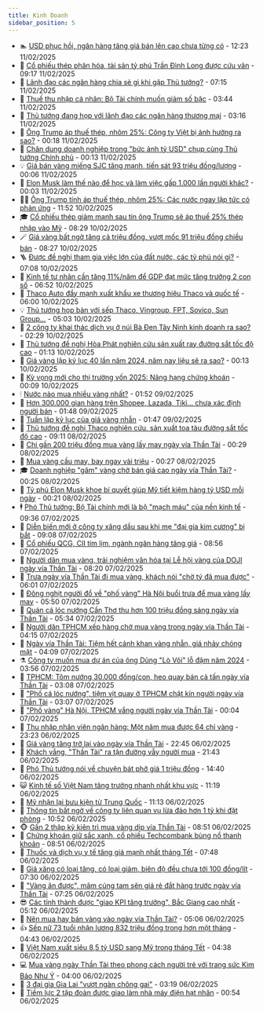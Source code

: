 ```yaml
---
title: Kinh Doanh
sidebar_position: 5
---
```


<!-- dantri-kinh-doanh:START -->
- 🏊 [USD phục hồi, ngân hàng tăng giá bán lên cao chưa từng có](https://dantri.com.vn/kinh-doanh/usd-phuc-hoi-ngan-hang-tang-gia-ban-len-cao-chua-tung-co-20250211180848433.htm) - 12:23 11/02/2025
- 🦆 [Cổ phiếu thép phân hóa, tài sản tỷ phú Trần Đình Long được cứu vãn](https://dantri.com.vn/kinh-doanh/co-phieu-thep-phan-hoa-tai-san-ty-phu-tran-dinh-long-duoc-cuu-van-20250211152818654.htm) - 09:17 11/02/2025
- 🦄 [Lãnh đạo các ngân hàng chia sẻ gì khi gặp Thủ tướng?](https://dantri.com.vn/kinh-doanh/lanh-dao-cac-ngan-hang-chia-se-gi-khi-gap-thu-tuong-20250211140840964.htm) - 07:15 11/02/2025
- 🌝 [Thuế thu nhập cá nhân: Bộ Tài chính muốn giảm số bậc](https://dantri.com.vn/kinh-doanh/thue-thu-nhap-ca-nhan-bo-tai-chinh-muon-giam-so-bac-20250211095421374.htm) - 03:44 11/02/2025
- 💃 [Thủ tướng đang họp với lãnh đạo các ngân hàng thương mại](https://dantri.com.vn/kinh-doanh/thu-tuong-dang-hop-voi-lanh-dao-cac-ngan-hang-thuong-mai-20250211100510363.htm) - 03:16 11/02/2025
- 🦏 [Ông Trump áp thuế thép, nhôm 25%: Công ty Việt bị ảnh hưởng ra sao?](https://dantri.com.vn/kinh-doanh/ong-trump-ap-thue-thep-nhom-25-cong-ty-viet-bi-anh-huong-ra-sao-20250211063621794.htm) - 00:18 11/02/2025
- 🦩 [Chân dung doanh nghiệp trong &quot;bức ảnh tỷ USD&quot; chụp cùng Thủ tướng Chính phủ](https://dantri.com.vn/kinh-doanh/chan-dung-doanh-nghiep-trong-buc-anh-ty-usd-chup-cung-thu-tuong-chinh-phu-20250211053731993.htm) - 00:13 11/02/2025
- 💡 [Giá bán vàng miếng SJC tăng mạnh, tiến sát 93 triệu đồng/lượng](https://dantri.com.vn/kinh-doanh/gia-ban-vang-mieng-sjc-tang-manh-tien-sat-93-trieu-dongluong-20250210235031087.htm) - 00:06 11/02/2025
- 🌊 [Elon Musk làm thế nào để học và làm việc gấp 1.000 lần người khác?](https://dantri.com.vn/kinh-doanh/elon-musk-lam-the-nao-de-hoc-va-lam-viec-gap-1000-lan-nguoi-khac-20250210080349759.htm) - 00:03 11/02/2025
- 🧑‍💻 [Ông Trump tính áp thuế thép, nhôm 25%: Các nước ngay lập tức có phản ứng](https://dantri.com.vn/kinh-doanh/ong-trump-tinh-ap-thue-thep-nhom-25-cac-nuoc-ngay-lap-tuc-co-phan-ung-20250210162144164.htm) - 11:52 10/02/2025
- 🎓 [Cổ phiếu thép giảm mạnh sau tin ông Trump sẽ áp thuế 25% thép nhập vào Mỹ](https://dantri.com.vn/kinh-doanh/co-phieu-thep-giam-manh-sau-tin-ong-trump-se-ap-thue-25-thep-nhap-vao-my-20250210151644598.htm) - 08:29 10/02/2025
- 🪄 [Giá vàng bất ngờ tăng cả triệu đồng, vượt mốc 91 triệu đồng chiều bán](https://dantri.com.vn/kinh-doanh/gia-vang-bat-ngo-tang-ca-trieu-dong-vuot-moc-91-trieu-dong-chieu-ban-20250210071437052.htm) - 08:27 10/02/2025
- 🪜 [Được đề nghị tham gia việc lớn của đất nước, các tỷ phú nói gì?](https://dantri.com.vn/kinh-doanh/duoc-de-nghi-tham-gia-viec-lon-cua-dat-nuoc-cac-ty-phu-noi-gi-20250210134905514.htm) - 07:08 10/02/2025
- 🦄 [Kinh tế tư nhân cần tăng 11%/năm để GDP đạt mức tăng trưởng 2 con số](https://dantri.com.vn/kinh-doanh/kinh-te-tu-nhan-can-tang-11nam-de-gdp-dat-muc-tang-truong-2-con-so-20250210132655587.htm) - 06:52 10/02/2025
- 💯 [Thaco Auto đẩy mạnh xuất khẩu xe thương hiệu Thaco và quốc tế](https://dantri.com.vn/kinh-doanh/thaco-auto-day-manh-xuat-khau-xe-thuong-hieu-thaco-va-quoc-te-20250210113158751.htm) - 06:00 10/02/2025
- 💡 [Thủ tướng họp bàn với sếp Thaco, Vingroup, FPT, Sovico, Sun Group...](https://dantri.com.vn/kinh-doanh/thu-tuong-hop-ban-voi-sep-thaco-vingroup-fpt-sovico-sun-group-20250210104959447.htm) - 05:03 10/02/2025
- 🧰 [2 công ty khai thác dịch vụ ở núi Bà Đen Tây Ninh kinh doanh ra sao?](https://dantri.com.vn/kinh-doanh/2-cong-ty-khai-thac-dich-vu-o-nui-ba-den-tay-ninh-kinh-doanh-ra-sao-20250210084114415.htm) - 02:29 10/02/2025
- 🎊 [Thủ tướng đề nghị Hòa Phát nghiên cứu sản xuất ray đường sắt tốc độ cao](https://dantri.com.vn/kinh-doanh/thu-tuong-de-nghi-hoa-phat-nghien-cuu-san-xuat-ray-duong-sat-toc-do-cao-20250210061735398.htm) - 01:13 10/02/2025
- 🔭 [Giá vàng lập kỷ lục 40 lần năm 2024, năm nay liệu sẽ ra sao?](https://dantri.com.vn/kinh-doanh/gia-vang-lap-ky-luc-40-lan-nam-2024-nam-nay-lieu-se-ra-sao-20250203155703268.htm) - 00:13 10/02/2025
- 💼 [Kỳ vọng mới cho thị trường vốn 2025: Nâng hạng chứng khoán](https://dantri.com.vn/kinh-doanh/ky-vong-moi-cho-thi-truong-von-2025-nang-hang-chung-khoan-20250128174914096.htm) - 00:09 10/02/2025
- 🕯 [Nước nào mua nhiều vàng nhất?](https://dantri.com.vn/kinh-doanh/nuoc-nao-mua-nhieu-vang-nhat-20250206150929449.htm) - 01:52 09/02/2025
- 🫣 [Hơn 300.000 gian hàng trên Shopee, Lazada, Tiki... chưa xác định người bán](https://dantri.com.vn/kinh-doanh/hon-300000-gian-hang-tren-shopee-lazada-tiki-chua-xac-dinh-nguoi-ban-20250208213344075.htm) - 01:48 09/02/2025
- 🤠 [Tuần lập kỷ lục của giá vàng nhẫn](https://dantri.com.vn/kinh-doanh/tuan-lap-ky-luc-cua-gia-vang-nhan-20250208222448342.htm) - 01:47 09/02/2025
- 🌈 [Thủ tướng đề nghị Thaco nghiên cứu, sản xuất toa tàu đường sắt tốc độ cao](https://dantri.com.vn/kinh-doanh/thu-tuong-de-nghi-thaco-nghien-cuu-san-xuat-toa-tau-duong-sat-toc-do-cao-20250208145928508.htm) - 09:11 08/02/2025
- 🦅 [Chi gần 200 triệu đồng mua vàng lấy may ngày vía Thần Tài](https://dantri.com.vn/kinh-doanh/chi-gan-200-trieu-dong-mua-vang-lay-may-ngay-via-than-tai-20250207175355612.htm) - 00:29 08/02/2025
- 🌁 [Mua vàng cầu may, bay ngay vài triệu](https://dantri.com.vn/kinh-doanh/mua-vang-cau-may-bay-ngay-vai-trieu-20250208001405271.htm) - 00:27 08/02/2025
- 🎓 [Doanh nghiệp &quot;găm&quot; vàng chờ bán giá cao ngày vía Thần Tài?](https://dantri.com.vn/kinh-doanh/doanh-nghiep-gam-vang-cho-ban-gia-cao-ngay-via-than-tai-20250207174941261.htm) - 00:25 08/02/2025
- 📝 [Tỷ phú Elon Musk khoe bí quyết giúp Mỹ tiết kiệm hàng tỷ USD mỗi ngày](https://dantri.com.vn/kinh-doanh/ty-phu-elon-musk-khoe-bi-quyet-giup-my-tiet-kiem-hang-ty-usd-moi-ngay-20250207180732085.htm) - 00:21 08/02/2025
- 🕴 [Phó Thủ tướng: Bộ Tài chính mới là bộ &quot;mạch máu&quot; của nền kinh tế](https://dantri.com.vn/kinh-doanh/pho-thu-tuong-bo-tai-chinh-moi-la-bo-mach-mau-cua-nen-kinh-te-20250207154255890.htm) - 09:36 07/02/2025
- 🧰 [Diễn biến mới ở công ty xăng dầu sau khi mẹ &quot;đại gia kim cương&quot; bị bắt](https://dantri.com.vn/kinh-doanh/dien-bien-moi-o-cong-ty-xang-dau-sau-khi-me-dai-gia-kim-cuong-bi-bat-20250207153756697.htm) - 09:08 07/02/2025
- 🤖 [Cổ phiếu QCG, CII tím lịm, ngành ngân hàng tăng giá](https://dantri.com.vn/kinh-doanh/co-phieu-qcg-cii-tim-lim-nganh-ngan-hang-tang-gia-20250207155142053.htm) - 08:56 07/02/2025
- 🤠 [Người dân mua vàng, trải nghiệm văn hóa tại Lễ hội vàng của DOJI ngày vía Thần Tài](https://dantri.com.vn/kinh-doanh/nguoi-dan-mua-vang-trai-nghiem-van-hoa-tai-le-hoi-vang-cua-doji-ngay-via-than-tai-20250207150821699.htm) - 08:20 07/02/2025
- 🌮 [Trưa ngày vía Thần Tài đi mua vàng, khách nói &quot;chờ tý đã mua được&quot;](https://dantri.com.vn/kinh-doanh/trua-ngay-via-than-tai-di-mua-vang-khach-noi-cho-ty-da-mua-duoc-20250207121818044.htm) - 06:01 07/02/2025
- 🦄 [Đông nghịt người đổ về &quot;phố vàng&quot; Hà Nội buổi trưa để mua vàng lấy may](https://dantri.com.vn/kinh-doanh/dong-nghit-nguoi-do-ve-pho-vang-ha-noi-buoi-trua-de-mua-vang-lay-may-20250207121625571.htm) - 05:50 07/02/2025
- 👺 [Quán cá lóc nướng Cần Thơ thu hơn 100 triệu đồng sáng ngày vía Thần Tài](https://dantri.com.vn/kinh-doanh/quan-ca-loc-nuong-can-tho-thu-hon-100-trieu-dong-sang-ngay-via-than-tai-20250207095623250.htm) - 05:34 07/02/2025
- 🤗 [Người dân TPHCM xếp hàng chờ mua vàng trong ngày vía Thần Tài](https://dantri.com.vn/kinh-doanh/nguoi-dan-tphcm-xep-hang-cho-mua-vang-trong-ngay-via-than-tai-20250207094856614.htm) - 04:15 07/02/2025
- 💪 [Ngày vía Thần Tài: Tiệm hết cảnh khan vàng nhẫn, giá nhảy chóng mặt](https://dantri.com.vn/kinh-doanh/ngay-via-than-tai-tiem-het-canh-khan-vang-nhan-gia-nhay-chong-mat-20250207103518459.htm) - 04:09 07/02/2025
- ⚗️ [Công ty muốn mua dự án của ông Dũng &quot;Lò Vôi&quot; lỗ đậm năm 2024](https://dantri.com.vn/kinh-doanh/cong-ty-muon-mua-du-an-cua-ong-dung-lo-voi-lo-dam-nam-2024-20250207103939675.htm) - 03:56 07/02/2025
- 🧠 [TPHCM: Tôm nướng 30.000 đồng/con, heo quay bán cả tấn ngày vía Thần Tài](https://dantri.com.vn/kinh-doanh/tphcm-tom-nuong-30000-dongcon-heo-quay-ban-ca-tan-ngay-via-than-tai-20250207084416038.htm) - 03:08 07/02/2025
- 🗽 [&quot;Phố cá lóc nướng&quot;, tiệm vịt quay ở TPHCM chật kín người ngày vía Thần Tài](https://dantri.com.vn/kinh-doanh/pho-ca-loc-nuong-tiem-vit-quay-o-tphcm-chat-kin-nguoi-ngay-via-than-tai-20250207065749001.htm) - 03:07 07/02/2025
- 🫣 [&quot;Phố vàng&quot; Hà Nội, TPHCM vắng người ngày vía Thần Tài](https://dantri.com.vn/kinh-doanh/pho-vang-ha-noi-tphcm-vang-nguoi-ngay-via-than-tai-20250207050426255.htm) - 00:04 07/02/2025
- 🫣 [Thu nhập nhân viên ngân hàng: Một năm mua được 64 chỉ vàng](https://dantri.com.vn/kinh-doanh/thu-nhap-nhan-vien-ngan-hang-mot-nam-mua-duoc-64-chi-vang-20250206151125953.htm) - 23:23 06/02/2025
- 🫣 [Giá vàng tăng trở lại vào ngày vía Thần Tài](https://dantri.com.vn/kinh-doanh/gia-vang-tang-tro-lai-vao-ngay-via-than-tai-20250207022205569.htm) - 22:45 06/02/2025
- 💂 [Khách vắng, &quot;Thần Tài&quot; ra tận đường vẫy người mua](https://dantri.com.vn/kinh-doanh/khach-vang-than-tai-ra-tan-duong-vay-nguoi-mua-20250206185715232.htm) - 21:43 06/02/2025
- 💫 [Phó Thủ tướng nói về chuyện bát phở giá 1 triệu đồng](https://dantri.com.vn/kinh-doanh/pho-thu-tuong-noi-ve-chuyen-bat-pho-gia-1-trieu-dong-20250206213059118.htm) - 14:40 06/02/2025
- 😺 [Kinh tế số Việt Nam tăng trưởng nhanh nhất khu vực](https://dantri.com.vn/kinh-doanh/kinh-te-so-viet-nam-tang-truong-nhanh-nhat-khu-vuc-20250206171220559.htm) - 11:19 06/02/2025
- 🦆 [Mỹ nhận lại bưu kiện từ Trung Quốc](https://dantri.com.vn/kinh-doanh/my-nhan-lai-buu-kien-tu-trung-quoc-20250206165604014.htm) - 11:13 06/02/2025
- 👀 [Thông tin bất ngờ về công ty liên quan vụ lừa đảo hơn 1 tỷ khi đặt phòng](https://dantri.com.vn/kinh-doanh/thong-tin-bat-ngo-ve-cong-ty-lien-quan-vu-lua-dao-hon-1-ty-khi-dat-phong-20250206174035247.htm) - 10:52 06/02/2025
- 🐵 [Gần 2 thập kỷ kiên trì mua vàng dịp vía Thần Tài](https://dantri.com.vn/kinh-doanh/gan-2-thap-ky-kien-tri-mua-vang-dip-via-than-tai-20250206155139698.htm) - 08:51 06/02/2025
- 🤖 [Chứng khoán giữ sắc xanh, cổ phiếu Techcombank bùng nổ thanh khoản](https://dantri.com.vn/kinh-doanh/chung-khoan-giu-sac-xanh-co-phieu-techcombank-bung-no-thanh-khoan-20250206130611913.htm) - 08:51 06/02/2025
- 💂 [Thuốc và dịch vụ y tế tăng giá mạnh nhất tháng Tết](https://dantri.com.vn/kinh-doanh/thuoc-va-dich-vu-y-te-tang-gia-manh-nhat-thang-tet-20250206124637143.htm) - 07:48 06/02/2025
- 🦆 [Giá xăng có loại tăng, có loại giảm, biên độ đều chưa tới 100 đồng/lít](https://dantri.com.vn/kinh-doanh/gia-xang-co-loai-tang-co-loai-giam-bien-do-deu-chua-toi-100-donglit-20250206142558091.htm) - 07:30 06/02/2025
- 🦅 [&quot;Vàng ăn được&quot;, mâm cúng tam sên giá rẻ đắt hàng trước ngày vía Thần Tài](https://dantri.com.vn/kinh-doanh/vang-an-duoc-mam-cung-tam-sen-gia-re-dat-hang-truoc-ngay-via-than-tai-20250206115904719.htm) - 07:25 06/02/2025
- 😎 [Các tỉnh thành được &quot;giao KPI tăng trưởng&quot;, Bắc Giang cao nhất](https://dantri.com.vn/kinh-doanh/cac-tinh-thanh-duoc-giao-kpi-tang-truong-bac-giang-cao-nhat-20250206112032745.htm) - 05:12 06/02/2025
- 🐎 [Nên mua hay bán vàng vào ngày vía Thần Tài?](https://dantri.com.vn/kinh-doanh/nen-mua-hay-ban-vang-vao-ngay-via-than-tai-20250206115556022.htm) - 05:06 06/02/2025
- 👍 [Sếp nữ 73 tuổi nhận lương 832 triệu đồng trong hơn một tháng](https://dantri.com.vn/kinh-doanh/sep-nu-73-tuoi-nhan-luong-832-trieu-dong-trong-hon-mot-thang-20250206105456023.htm) - 04:43 06/02/2025
- 🦒 [Việt Nam xuất siêu 8,5 tỷ USD sang Mỹ trong tháng Tết](https://dantri.com.vn/kinh-doanh/viet-nam-xuat-sieu-85-ty-usd-sang-my-trong-thang-tet-20250206104505040.htm) - 04:38 06/02/2025
- 💻 [Mua vàng ngày Thần Tài theo phong cách người trẻ với trang sức Kim Bảo Như Ý](https://dantri.com.vn/kinh-doanh/mua-vang-ngay-than-tai-theo-phong-cach-nguoi-tre-voi-trang-suc-kim-bao-nhu-y-20250205113313866.htm) - 04:00 06/02/2025
- 👺 [3 đại gia Gia Lai &quot;vượt ngàn chông gai&quot;](https://dantri.com.vn/kinh-doanh/3-dai-gia-gia-lai-vuot-ngan-chong-gai-20250205182750467.htm) - 03:19 06/02/2025
- 🧐 [Tiềm lực 2 tập đoàn được giao làm nhà máy điện hạt nhân](https://dantri.com.vn/kinh-doanh/tiem-luc-2-tap-doan-duoc-giao-lam-nha-may-dien-hat-nhan-20250205120046197.htm) - 00:54 06/02/2025<!-- dantri-kinh-doanh:END -->
